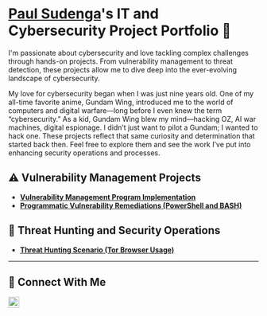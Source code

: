 # <a href="https://www.linkedin.com/in/paulsudenga/">Paul Sudenga</a>'s IT and Cybersecurity Project Portfolio 🔐

I'm passionate about cybersecurity and love tackling complex challenges through hands-on projects. From vulnerability management to threat detection, these projects allow me to dive deep into the ever-evolving landscape of cybersecurity.

My love for cybersecurity began when I was just nine years old. One of my all-time favorite anime, Gundam Wing, introduced me to the world of computers and digital warfare—long before I even knew the term “cybersecurity.” As a kid, Gundam Wing blew my mind—hacking OZ, AI war machines, digital espionage. I didn’t just want to pilot a Gundam; I wanted to hack one.
These projects reflect that same curiosity and determination that started back then. Feel free to explore them and see the work I’ve put into enhancing security operations and processes.


## ⚠️ Vulnerability Management Projects

- **[Vulnerability Management Program Implementation](UPDATING)**
- **[Programmatic Vulnerability Remediations (PowerShell and BASH)](UPDATING)**

## 🚨 Threat Hunting and Security Operations

- **[Threat Hunting Scenario (Tor Browser Usage)](UPDATING)**

<hr/>

## 🤳 Connect With Me


[<img align="left" alt="Paul Sudenga | LinkedIn" width="22px" src="https://cdn.jsdelivr.net/npm/simple-icons@v3/icons/linkedin.svg" />][linkedin]


[twitter]: https://twitter.com/___________
[youtube]: https://www.youtube.com/c/___________
[instagram]: https://www.instagram.com/___________
[linkedin]: https://linkedin.com/in/paulsudenga

<!--
<img width="35" alt="image" src="https://github.com/user-attachments/assets/2f41c7cd-5ea8-4475-b451-a37161b6c3fb"> 
<img width="35" alt="image" src="https://github.com/user-attachments/assets/77649969-9910-4994-8b96-74a116cfb2a8">
-->
